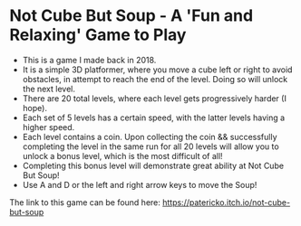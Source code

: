 # Not Cube But Soup - A 'Fun and Relaxing' Game to Play

- This is a game I made back in 2018. 
- It is a simple 3D platformer, where you move a cube left or right to avoid obstacles, in attempt to reach the end of the level. Doing so will unlock the next level.
- There are 20 total levels, where each level gets progressively harder (I hope).
- Each set of 5 levels has a certain speed, with the latter levels having a higher speed.
- Each level contains a coin. Upon collecting the coin && successfully completing the level in the same run for all 20 levels will allow you to unlock a bonus level, which is the most difficult of all! 
- Completing this bonus level will demonstrate great ability at Not Cube But Soup!
- Use A and D or the left and right arrow keys to move the Soup!

The link to this game can be found here:
https://patericko.itch.io/not-cube-but-soup
